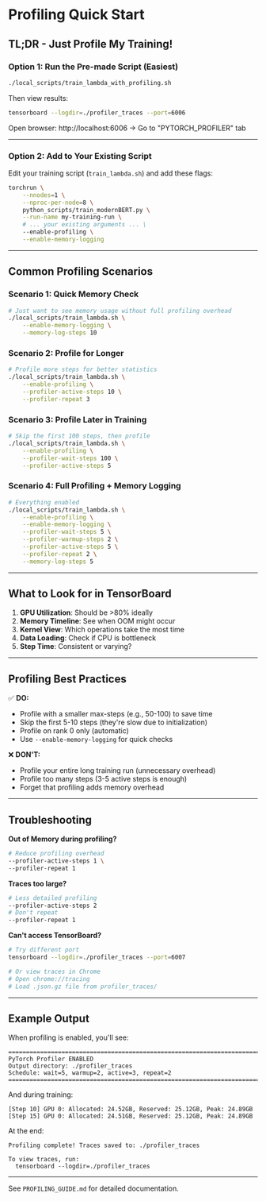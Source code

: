 # Profiling Quick Start

## TL;DR - Just Profile My Training!

### Option 1: Run the Pre-made Script (Easiest)

```bash
./local_scripts/train_lambda_with_profiling.sh
```

Then view results:
```bash
tensorboard --logdir=./profiler_traces --port=6006
```

Open browser: http://localhost:6006 → Go to "PYTORCH_PROFILER" tab

---

### Option 2: Add to Your Existing Script

Edit your training script (`train_lambda.sh`) and add these flags:

```bash
torchrun \
    --nnodes=1 \
    --nproc-per-node=8 \
    python_scripts/train_modernBERT.py \
    --run-name my-training-run \
    # ... your existing arguments ... \
    --enable-profiling \
    --enable-memory-logging
```

---

## Common Profiling Scenarios

### Scenario 1: Quick Memory Check

```bash
# Just want to see memory usage without full profiling overhead
./local_scripts/train_lambda.sh \
    --enable-memory-logging \
    --memory-log-steps 10
```

### Scenario 2: Profile for Longer

```bash
# Profile more steps for better statistics
./local_scripts/train_lambda.sh \
    --enable-profiling \
    --profiler-active-steps 10 \
    --profiler-repeat 3
```

### Scenario 3: Profile Later in Training

```bash
# Skip the first 100 steps, then profile
./local_scripts/train_lambda.sh \
    --enable-profiling \
    --profiler-wait-steps 100 \
    --profiler-active-steps 5
```

### Scenario 4: Full Profiling + Memory Logging

```bash
# Everything enabled
./local_scripts/train_lambda.sh \
    --enable-profiling \
    --enable-memory-logging \
    --profiler-wait-steps 5 \
    --profiler-warmup-steps 2 \
    --profiler-active-steps 5 \
    --profiler-repeat 2 \
    --memory-log-steps 5
```

---

## What to Look for in TensorBoard

1. **GPU Utilization**: Should be >80% ideally
2. **Memory Timeline**: See when OOM might occur
3. **Kernel View**: Which operations take the most time
4. **Data Loading**: Check if CPU is bottleneck
5. **Step Time**: Consistent or varying?

---

## Profiling Best Practices

✅ **DO:**
- Profile with a smaller max-steps (e.g., 50-100) to save time
- Skip the first 5-10 steps (they're slow due to initialization)
- Profile on rank 0 only (automatic)
- Use `--enable-memory-logging` for quick checks

❌ **DON'T:**
- Profile your entire long training run (unnecessary overhead)
- Profile too many steps (3-5 active steps is enough)
- Forget that profiling adds memory overhead

---

## Troubleshooting

**Out of Memory during profiling?**
```bash
# Reduce profiling overhead
--profiler-active-steps 1 \
--profiler-repeat 1
```

**Traces too large?**
```bash
# Less detailed profiling
--profiler-active-steps 2
# Don't repeat
--profiler-repeat 1
```

**Can't access TensorBoard?**
```bash
# Try different port
tensorboard --logdir=./profiler_traces --port=6007

# Or view traces in Chrome
# Open chrome://tracing
# Load .json.gz file from profiler_traces/
```

---

## Example Output

When profiling is enabled, you'll see:

```
================================================================================
PyTorch Profiler ENABLED
Output directory: ./profiler_traces
Schedule: wait=5, warmup=2, active=3, repeat=2
================================================================================
```

And during training:

```
[Step 10] GPU 0: Allocated: 24.52GB, Reserved: 25.12GB, Peak: 24.89GB
[Step 15] GPU 0: Allocated: 24.51GB, Reserved: 25.12GB, Peak: 24.89GB
```

At the end:

```
Profiling complete! Traces saved to: ./profiler_traces

To view traces, run:
  tensorboard --logdir=./profiler_traces
```

---

See `PROFILING_GUIDE.md` for detailed documentation.



